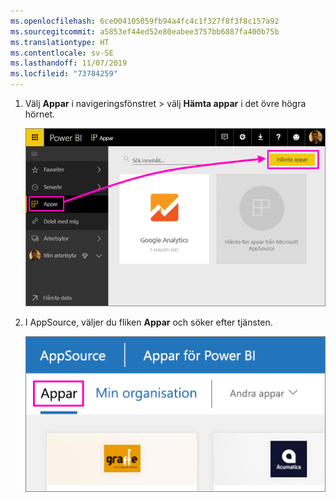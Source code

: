 ```yaml
---
ms.openlocfilehash: 6ce004105059fb94a4fc4c1f327f8f3f8c157a92
ms.sourcegitcommit: a5853ef44ed52e80eabee3757bb6887fa400b75b
ms.translationtype: HT
ms.contentlocale: sv-SE
ms.lasthandoff: 11/07/2019
ms.locfileid: "73784259"
---
```

1. Välj **Appar** i navigeringsfönstret > välj **Hämta appar** i det övre högra hörnet.
   
     ![Ikonen Hämta appar](./media/powerbi-service-apps-get-more-apps/power-bi-service-apps-get-apps-1-app-line.png)
2. I AppSource, väljer du fliken **Appar** och söker efter tjänsten.
   
    ![Fliken Appar på AppSource](./media/powerbi-service-apps-get-more-apps/power-bi-appsource-apps.png)

